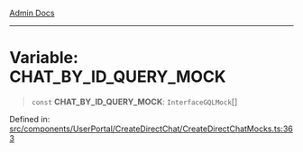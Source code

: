 [Admin Docs](/)

---

# Variable: CHAT_BY_ID_QUERY_MOCK

> `const` **CHAT_BY_ID_QUERY_MOCK**: `InterfaceGQLMock`[]

Defined in: [src/components/UserPortal/CreateDirectChat/CreateDirectChatMocks.ts:363](https://github.com/PalisadoesFoundation/talawa-admin/blob/main/src/components/UserPortal/CreateDirectChat/CreateDirectChatMocks.ts#L363)
